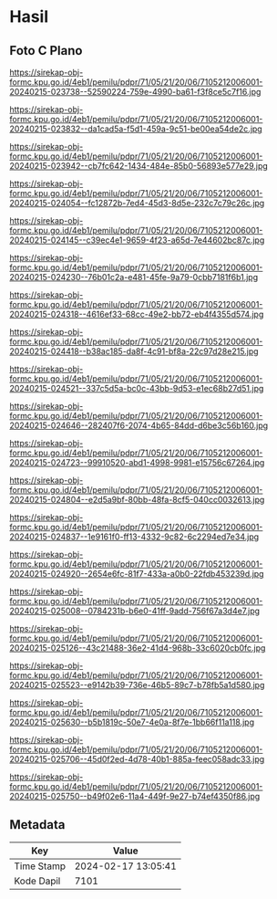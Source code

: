# Hasil

## Foto C Plano

https://sirekap-obj-formc.kpu.go.id/4eb1/pemilu/pdpr/71/05/21/20/06/7105212006001-20240215-023738--52590224-759e-4990-ba61-f3f8ce5c7f16.jpg

https://sirekap-obj-formc.kpu.go.id/4eb1/pemilu/pdpr/71/05/21/20/06/7105212006001-20240215-023832--da1cad5a-f5d1-459a-9c51-be00ea54de2c.jpg

https://sirekap-obj-formc.kpu.go.id/4eb1/pemilu/pdpr/71/05/21/20/06/7105212006001-20240215-023942--cb7fc642-1434-484e-85b0-56893e577e29.jpg

https://sirekap-obj-formc.kpu.go.id/4eb1/pemilu/pdpr/71/05/21/20/06/7105212006001-20240215-024054--fc12872b-7ed4-45d3-8d5e-232c7c79c26c.jpg

https://sirekap-obj-formc.kpu.go.id/4eb1/pemilu/pdpr/71/05/21/20/06/7105212006001-20240215-024145--c39ec4e1-9659-4f23-a65d-7e44602bc87c.jpg

https://sirekap-obj-formc.kpu.go.id/4eb1/pemilu/pdpr/71/05/21/20/06/7105212006001-20240215-024230--76b01c2a-e481-45fe-9a79-0cbb7181f6b1.jpg

https://sirekap-obj-formc.kpu.go.id/4eb1/pemilu/pdpr/71/05/21/20/06/7105212006001-20240215-024318--4616ef33-68cc-49e2-bb72-eb4f4355d574.jpg

https://sirekap-obj-formc.kpu.go.id/4eb1/pemilu/pdpr/71/05/21/20/06/7105212006001-20240215-024418--b38ac185-da8f-4c91-bf8a-22c97d28e215.jpg

https://sirekap-obj-formc.kpu.go.id/4eb1/pemilu/pdpr/71/05/21/20/06/7105212006001-20240215-024521--337c5d5a-bc0c-43bb-9d53-e1ec68b27d51.jpg

https://sirekap-obj-formc.kpu.go.id/4eb1/pemilu/pdpr/71/05/21/20/06/7105212006001-20240215-024646--282407f6-2074-4b65-84dd-d6be3c56b160.jpg

https://sirekap-obj-formc.kpu.go.id/4eb1/pemilu/pdpr/71/05/21/20/06/7105212006001-20240215-024723--99910520-abd1-4998-9981-e15756c67264.jpg

https://sirekap-obj-formc.kpu.go.id/4eb1/pemilu/pdpr/71/05/21/20/06/7105212006001-20240215-024804--e2d5a9bf-80bb-48fa-8cf5-040cc0032613.jpg

https://sirekap-obj-formc.kpu.go.id/4eb1/pemilu/pdpr/71/05/21/20/06/7105212006001-20240215-024837--1e9161f0-ff13-4332-9c82-6c2294ed7e34.jpg

https://sirekap-obj-formc.kpu.go.id/4eb1/pemilu/pdpr/71/05/21/20/06/7105212006001-20240215-024920--2654e6fc-81f7-433a-a0b0-22fdb453239d.jpg

https://sirekap-obj-formc.kpu.go.id/4eb1/pemilu/pdpr/71/05/21/20/06/7105212006001-20240215-025008--0784231b-b6e0-41ff-9add-756f67a3d4e7.jpg

https://sirekap-obj-formc.kpu.go.id/4eb1/pemilu/pdpr/71/05/21/20/06/7105212006001-20240215-025126--43c21488-36e2-41d4-968b-33c6020cb0fc.jpg

https://sirekap-obj-formc.kpu.go.id/4eb1/pemilu/pdpr/71/05/21/20/06/7105212006001-20240215-025523--e9142b39-736e-46b5-89c7-b78fb5a1d580.jpg

https://sirekap-obj-formc.kpu.go.id/4eb1/pemilu/pdpr/71/05/21/20/06/7105212006001-20240215-025630--b5b1819c-50e7-4e0a-8f7e-1bb66f11a118.jpg

https://sirekap-obj-formc.kpu.go.id/4eb1/pemilu/pdpr/71/05/21/20/06/7105212006001-20240215-025706--45d0f2ed-4d78-40b1-885a-feec058adc33.jpg

https://sirekap-obj-formc.kpu.go.id/4eb1/pemilu/pdpr/71/05/21/20/06/7105212006001-20240215-025750--b49f02e6-11a4-449f-9e27-b74ef4350f86.jpg


## Metadata

| Key        | Value               |
| ---------- | ------------------- |
| Time Stamp | 2024-02-17 13:05:41 |
| Kode Dapil | 7101                |



